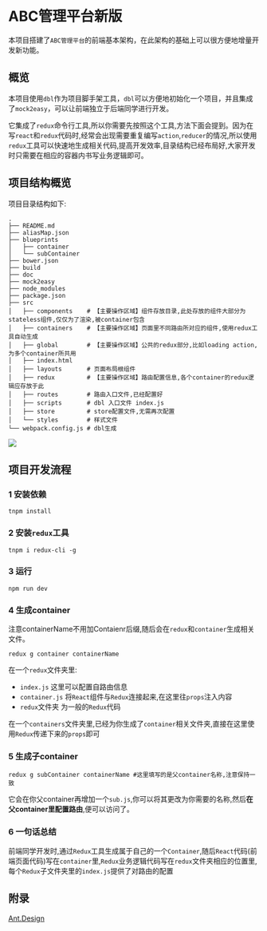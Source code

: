 # ABC管理平台新版

本项目搭建了`ABC管理平台`的前端基本架构，在此架构的基础上可以很方便地增量开发新功能。

## 概览
本项目使用`dbl`作为项目脚手架工具，`dbl`可以方便地初始化一个项目，并且集成了`mock2easy`，可以让前端独立于后端同学进行开发。

它集成了`redux`命令行工具,所以你需要先按照这个工具,方法下面会提到。因为在写`react`和`redux`代码时,经常会出现需要重复编写`action`,`reducer`的情况,所以使用`redux`工具可以快速地生成相关代码,提高开发效率,目录结构已经布局好,大家开发时只需要在相应的容器内书写业务逻辑即可。

## 项目结构概览
项目目录结构如下:
```
.
├── README.md
├── aliasMap.json
├── blueprints
│   ├── container
│   └── subContainer
├── bower.json
├── build
├── doc
├── mock2easy
├── node_modules
├── package.json
├── src
│   ├── components    # 【主要操作区域】组件存放目录,此处存放的组件大部分为stateless组件,仅仅为了渲染,被container包含
│   ├── containers    # 【主要操作区域】页面里不同路由所对应的组件,使用redux工具自动生成
│   ├── global        # 【主要操作区域】公共的redux部分,比如loading action,为多个container所共用
│   ├── index.html    
│   ├── layouts       # 页面布局根组件
│   ├── redux         # 【主要操作区域】路由配置信息,各个container的redux逻辑应存放于此
│   ├── routes        # 路由入口文件,已经配置好
│   ├── scripts       # dbl 入口文件 index.js
│   ├── store         # store配置文件,无需再次配置
│   └── styles        # 样式文件
└── webpack.config.js # dbl生成
```
![](https://img.alicdn.com/tps/TB1NwDXLpXXXXXDXVXXXXXXXXXX-3795-3541.jpg)
## 项目开发流程
### 1 安装依赖

```
tnpm install 
```

### 2 安装`redux`工具

```
tnpm i redux-cli -g
```

### 3 运行

```
npm run dev
```

### 4 生成container

注意containerName不用加Contaienr后缀,随后会在`redux`和`container`生成相关文件。

```
redux g container containerName
```

在一个`redux`文件夹里:
- `index.js` 这里可以配置自路由信息
- `container.js` 将`React`组件与`Redux`连接起来,在这里往`props`注入内容
- `redux`文件夹 为一般的`Redux`代码

在一个`containers`文件夹里,已经为你生成了`container`相关文件夹,直接在这里使用`Redux`传递下来的`props`即可

### 5 生成子container

```
redux g subContainer containerName #这里填写的是父container名称,注意保持一致
```

它会在你父container再增加一个`sub.js`,你可以将其更改为你需要的名称,然后**在父container里配置路由**,便可以访问了。

### 6 一句话总结

前端同学开发时,通过`Redux`工具生成属于自己的一个`Container`,随后`React`代码(前端页面代码)写在`container`里,`Redux`业务逻辑代码写在`redux`文件夹相应的位置里,每个`Redux`子文件夹里的`index.js`提供了对路由的配置

## 附录
[Ant.Design](http://ant.design/)
